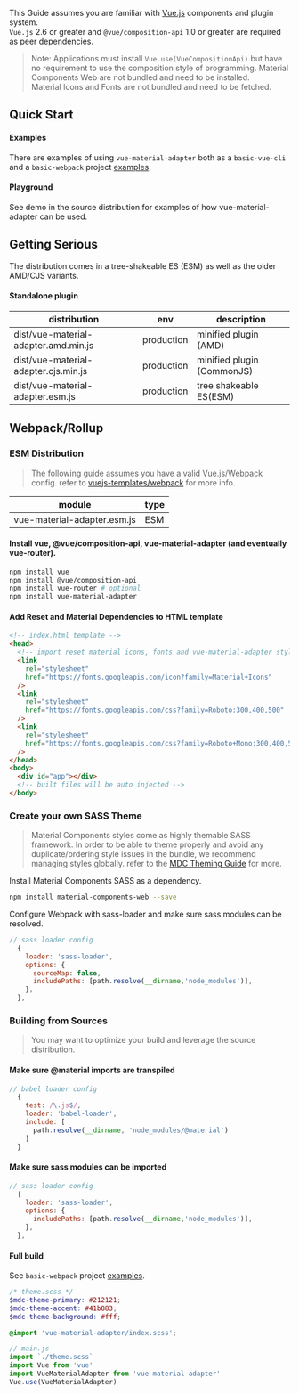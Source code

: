 This Guide assumes you are familiar with [Vue.js](https://vuejs.org/v2/guide/index.html)
components and plugin system.  
`Vue.js` 2.6 or greater and `@vue/composition-api` 1.0 or greater are required as peer dependencies.

> Note: Applications must install `Vue.use(VueCompositionApi)` but have no requirement to use the composition style of programming.
> Material Components Web are not bundled and need to be installed.  
> Material Icons and Fonts are not bundled and need to be fetched.

## Quick Start

#### Examples

There are examples of using `vue-material-adapter` both as a `basic-vue-cli` and a `basic-webpack` project [examples](https://github.com/pgbross/vue-material-adapter/tree/master/examples).

#### Playground

See demo in the source distribution for examples of how vue-material-adapter can be used.

## Getting Serious

The distribution comes in a tree-shakeable ES (ESM) as well as the older AMD/CJS variants.

#### Standalone plugin

| distribution                         | env        | description                |
| ------------------------------------ | ---------- | -------------------------- |
| dist/vue-material-adapter.amd.min.js | production | minified plugin (AMD)      |
| dist/vue-material-adapter.cjs.min.js | production | minified plugin (CommonJS) |
| dist/vue-material-adapter.esm.js     | production | tree shakeable ES(ESM)     |

## Webpack/Rollup

### ESM Distribution

> The following guide assumes you have a valid Vue.js/Webpack config.
> refer to [vuejs-templates/webpack](https://github.com/vuejs-templates/webpack) for more info.

| module                      | type |
| --------------------------- | ---- |
| vue-material-adapter.esm.js | ESM  |

#### Install vue, @vue/composition-api, vue-material-adapter (and eventually vue-router).

```bash
npm install vue
npm install @vue/composition-api
npm install vue-router # optional
npm install vue-material-adapter
```

#### Add Reset and Material Dependencies to HTML template

```html
<!-- index.html template -->
<head>
  <!-- import reset material icons, fonts and vue-material-adapter stylesheets -->
  <link
    rel="stylesheet"
    href="https://fonts.googleapis.com/icon?family=Material+Icons"
  />
  <link
    rel="stylesheet"
    href="https://fonts.googleapis.com/css?family=Roboto:300,400,500"
  />
  <link
    rel="stylesheet"
    href="https://fonts.googleapis.com/css?family=Roboto+Mono:300,400,500"
  />
</head>
<body>
  <div id="app"></div>
  <!-- built files will be auto injected -->
</body>
```

### Create your own SASS Theme

> Material Components styles come as highly themable SASS framework. In order to be able to theme properly
> and avoid any duplicate/ordering style issues in the bundle, we recommend managing styles globally.
> refer to the [MDC Theming Guide](https://material.io/components/web/docs/theming/)
> for more.

Install Material Components SASS as a dependency.

```bash
npm install material-components-web --save
```

Configure Webpack with sass-loader and make sure sass modules can be resolved.

```javascript
// sass loader config
  {
    loader: 'sass-loader',
    options: {
      sourceMap: false,
      includePaths: [path.resolve(__dirname,'node_modules')],
    },
  },
```

### Building from Sources

> You may want to optimize your build and leverage the source distribution.

#### Make sure @material imports are transpiled

```javascript
// babel loader config
  {
    test: /\.js$/,
    loader: 'babel-loader',
    include: [
      path.resolve(__dirname, 'node_modules/@material')
    ]
  }
```

#### Make sure sass modules can be imported

```javascript
// sass loader config
  {
    loader: 'sass-loader',
    options: {
      includePaths: [path.resolve(__dirname,'node_modules')],
    },
  },
```

#### Full build

See `basic-webpack` project [examples](https://github.com/pgbross/vue-material-adapter/tree/master/examples).

```scss
/* theme.scss */
$mdc-theme-primary: #212121;
$mdc-theme-accent: #41b883;
$mdc-theme-background: #fff;

@import 'vue-material-adapter/index.scss';
```

```javascript
// main.js
import `./theme.scss`
import Vue from 'vue'
import VueMaterialAdapter from 'vue-material-adapter'
Vue.use(VueMaterialAdapter)
```

